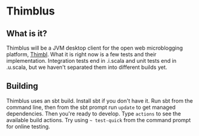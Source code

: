Thimblus
========

What is it?
-----------

Thimblus will be a JVM desktop client for the open web microblogging platform, [Thimbl](http://www.thimbl.net). What it is right now is a few tests and their implementation. Integration tests end in .i.scala and unit tests end in .u.scala, but we haven't separated them into different builds yet.

Building
--------

Thimblus uses an sbt build.  Install sbt if you don't have it. Run sbt from the command line, then from the sbt prompt run `update` to get managed dependencies.  Then you're ready to develop. Type `actions` to see the available build actions.  Try using `~ test-quick` from the command prompt for online testing.
